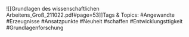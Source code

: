 
![[Grundlagen des wissenschaftlichen Arbeitens_Groß_211022.pdf#page=53]]Tags & Topics:
   #Angewandte
   #Erzeugnisse
   #Ansatzpunkte
   #Neuheit
   #schaffen
   #Entwicklungsttigkeit
   #Grundlagenforschung